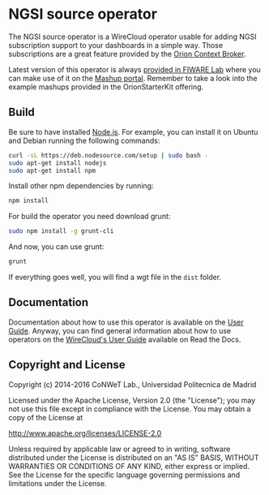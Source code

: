 # NGSI source operator

The NGSI source operator is a WireCloud operator usable for adding
NGSI subscription support to your dashboards in a simple way. Those
subscriptions are a great feature provided by the [Orion Context
Broker](http://catalogue.fiware.org/enablers/publishsubscribe-context-broker-orion-context-broker).

Latest version of this operator is always [provided in FIWARE
Lab](https://store.lab.fiware.org/search/keyword/OrionStarterKit) where you
can make use of it on the [Mashup portal](https://mashup.lab.fiware.org).
Remember to take a look into the example mashups provided in the OrionStarterKit offering.


## Build

Be sure to have installed [Node.js](http://node.js). For example, you can install it on Ubuntu and Debian running the following commands:

```bash
curl -sL https://deb.nodesource.com/setup | sudo bash -
sudo apt-get install nodejs
sudo apt-get install npm
```

Install other npm dependencies by running:

```bash
npm install
```

For build the operator you need download grunt:

```bash
sudo npm install -g grunt-cli
```

And now, you can use grunt:

```bash
grunt
```

If everything goes well, you will find a wgt file in the `dist` folder.


## Documentation

Documentation about how to use this operator is available on the
[User Guide](src/doc/userguide.md). Anyway, you can find general information
about how to use operators on the
[WireCloud's User Guide](https://wirecloud.readthedocs.io/en/stable/user_guide/)
available on Read the Docs.


## Copyright and License

Copyright (c) 2014-2016 CoNWeT Lab., Universidad Politecnica de Madrid

Licensed under the Apache License, Version 2.0 (the "License");
you may not use this file except in compliance with the License.
You may obtain a copy of the License at

  http://www.apache.org/licenses/LICENSE-2.0

Unless required by applicable law or agreed to in writing, software
distributed under the License is distributed on an "AS IS" BASIS,
WITHOUT WARRANTIES OR CONDITIONS OF ANY KIND, either express or implied.
See the License for the specific language governing permissions and
limitations under the License.
